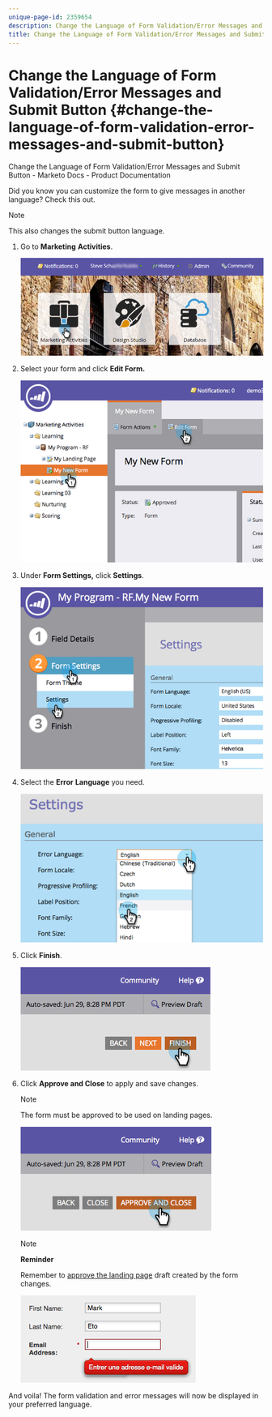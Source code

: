 ```yaml
---
unique-page-id: 2359654
description: Change the Language of Form Validation/Error Messages and Submit Button - Marketo Docs - Product Documentation
title: Change the Language of Form Validation/Error Messages and Submit Button
---
```


# Change the Language of Form Validation/Error Messages and Submit Button {#change-the-language-of-form-validation-error-messages-and-submit-button}

Change the Language of Form Validation/Error Messages and Submit Button - Marketo Docs - Product Documentation

Did you know you can customize the form to give messages in another language? Check this out.

>[!NOTE]
>
>This also changes the submit button language.

1. Go to **Marketing** **Activities**.

   ![](assets/login-marketing-activities.png)

1. Select your form and click **Edit Form.**

   ![](assets/image2014-9-15-12-3a47-3a46.png)

1. Under **Form Settings,** click **Settings**.

   ![](assets/image2014-9-15-12-3a48-3a5.png)

1. Select the **Error** **Language** you need.

   ![](assets/image2014-9-15-12-3a48-3a26.png)

1. Click **Finish**.

   ![](assets/image2014-9-15-12-3a48-3a43.png)

1. Click **Approve and Close** to apply and save changes.

   >[!NOTE]
   >
   >The form must be approved to be used on landing pages.

   ![](assets/image2014-9-15-12-3a49-3a26.png)

   >[!NOTE]
   >
   >**Reminder**
   >
   >
   >Remember to [approve the landing page](../../../../../../welcome-to-marketo-docs/product-docs/demand-generation/landing-pages/understanding-landing-pages/approve-unapprove-or-delete-a-landing-page.md) draft created by the form changes.

   ![](assets/image2014-9-15-12-3a50-3a11.png)

And voila! The form validation and error messages will now be displayed in your preferred language. 